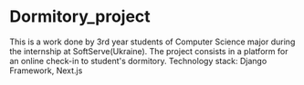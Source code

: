 # Dormitory_project
This is a work done by 3rd year students of Computer Science major during the internship at SoftServe(Ukraine). The project consists in a platform for an online check-in to student's dormitory. Technology stack: Django Framework, Next.js
